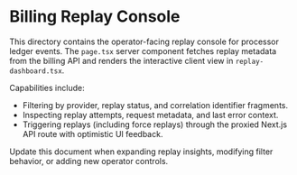 # Billing Replay Console

This directory contains the operator-facing replay console for processor ledger events. The `page.tsx`
server component fetches replay metadata from the billing API and renders the interactive client view in
`replay-dashboard.tsx`.

Capabilities include:

- Filtering by provider, replay status, and correlation identifier fragments.
- Inspecting replay attempts, request metadata, and last error context.
- Triggering replays (including force replays) through the proxied Next.js API route with optimistic UI
  feedback.

Update this document when expanding replay insights, modifying filter behavior, or adding new operator
controls.
